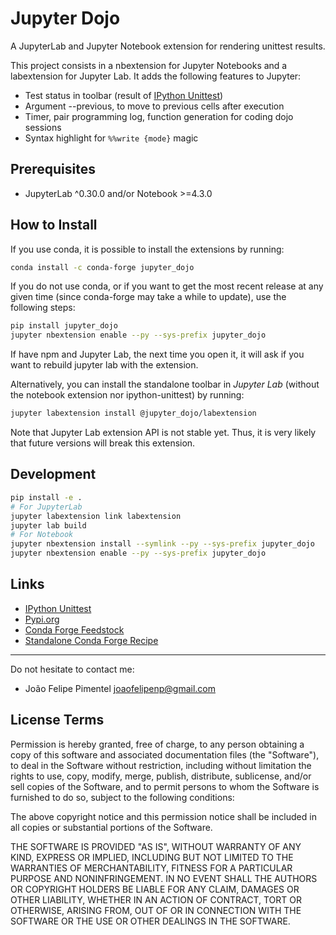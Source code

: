 # Jupyter Dojo

A JupyterLab and Jupyter Notebook extension for rendering unittest results.

This project consists in a nbextension for Jupyter Notebooks and a labextension for Jupyter Lab. It adds the following features to Jupyter:
* Test status in toolbar (result of [IPython Unittest](https://github.com/JoaoFelipe/ipython-unittest))
* Argument --previous, to move to previous cells after execution
* Timer, pair programming log, function generation for coding dojo sessions
* Syntax highlight for `%%write {mode}` magic

## Prerequisites

* JupyterLab ^0.30.0 and/or Notebook >=4.3.0

## How to Install

If you use conda, it is possible to install the extensions by running:
```bash
conda install -c conda-forge jupyter_dojo
```

If you do not use conda, or if you want to get the most recent release at any given time (since conda-forge may take a while to update), use the following steps:

```bash
pip install jupyter_dojo
jupyter nbextension enable --py --sys-prefix jupyter_dojo
```

If have npm and Jupyter Lab, the next time you open it, it will ask if you want to rebuild jupyter lab with the extension.

Alternatively, you can install the standalone toolbar in *Jupyter Lab* (without the notebook extension nor ipython-unittest) by running:

```bash
jupyter labextension install @jupyter_dojo/labextension
```

Note that Jupyter Lab extension API is not stable yet. Thus, it is very likely that future versions will break this extension.

## Development

```bash
pip install -e .
# For JupyterLab
jupyter labextension link labextension
jupyter lab build
# For Notebook
jupyter nbextension install --symlink --py --sys-prefix jupyter_dojo
jupyter nbextension enable --py --sys-prefix jupyter_dojo
```

## Links

- [IPython Unittest](https://github.com/JoaoFelipe/ipython-unittest)
- [Pypi.org](https://pypi.org/project/jupyter-dojo/)
- [Conda Forge Feedstock](https://github.com/conda-forge/jupyter_dojo-Feedstock)
- [Standalone Conda Forge Recipe](https://github.com/conda-forge/staged-recipes/pull/4537)

----

Do not hesitate to contact me:

* João Felipe Pimentel <joaofelipenp@gmail.com>

License Terms
-------------

Permission is hereby granted, free of charge, to any person obtaining a copy of
this software and associated documentation files (the "Software"), to deal in
the Software without restriction, including without limitation the rights to
use, copy, modify, merge, publish, distribute, sublicense, and/or sell copies of
the Software, and to permit persons to whom the Software is furnished to do so,
subject to the following conditions:

The above copyright notice and this permission notice shall be included in all
copies or substantial portions of the Software.

THE SOFTWARE IS PROVIDED "AS IS", WITHOUT WARRANTY OF ANY KIND, EXPRESS OR
IMPLIED, INCLUDING BUT NOT LIMITED TO THE WARRANTIES OF MERCHANTABILITY, FITNESS
FOR A PARTICULAR PURPOSE AND NONINFRINGEMENT. IN NO EVENT SHALL THE AUTHORS OR
COPYRIGHT HOLDERS BE LIABLE FOR ANY CLAIM, DAMAGES OR OTHER LIABILITY, WHETHER
IN AN ACTION OF CONTRACT, TORT OR OTHERWISE, ARISING FROM, OUT OF OR IN
CONNECTION WITH THE SOFTWARE OR THE USE OR OTHER DEALINGS IN THE SOFTWARE.

